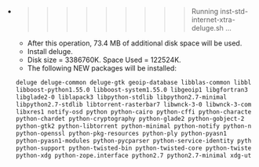 * >>>>>>>>> Running inst-std-internet-xtra-deluge.sh ...
  * After this operation, 73.4 MB of additional disk space will be used.
  * Install deluge.
  * Disk size = 3386760K. Space Used = 122524K.
  * The following NEW packages will be installed:
  ```bash
  deluge deluge-common deluge-gtk geoip-database libblas-common libblas3
  libboost-python1.55.0 libboost-system1.55.0 libgeoip1 libgfortran3
  libglade2-0 liblapack3 libpython-stdlib libpython2.7-minimal
  libpython2.7-stdlib libtorrent-rasterbar7 libwnck-3-0 libwnck-3-common
  libxres1 notify-osd python python-cairo python-cffi python-characteristic
  python-chardet python-cryptography python-glade2 python-gobject-2
  python-gtk2 python-libtorrent python-minimal python-notify python-numpy
  python-openssl python-pkg-resources python-ply python-pyasn1
  python-pyasn1-modules python-pycparser python-service-identity python-six
  python-support python-twisted-bin python-twisted-core python-twisted-web
  python-xdg python-zope.interface python2.7 python2.7-minimal xdg-utils
  ```
